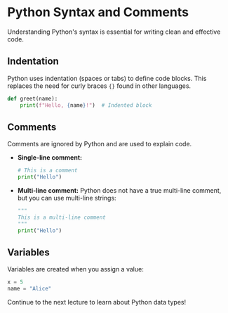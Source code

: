 # Python Syntax and Comments

Understanding Python's syntax is essential for writing clean and effective code.

## Indentation

Python uses indentation (spaces or tabs) to define code blocks. This replaces the need for curly braces `{}` found in other languages.

```python
def greet(name):
    print(f"Hello, {name}!")  # Indented block
```

## Comments

Comments are ignored by Python and are used to explain code.

- **Single-line comment:**
  ```python
  # This is a comment
  print("Hello")
  ```
- **Multi-line comment:**
  Python does not have a true multi-line comment, but you can use multi-line strings:
  ```python
  """
  This is a multi-line comment
  """
  print("Hello")
  ```

## Variables

Variables are created when you assign a value:

```python
x = 5
name = "Alice"
```

Continue to the next lecture to learn about Python data types!
